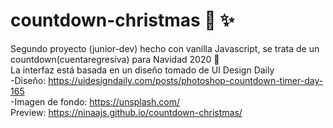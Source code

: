 # countdown-christmas :christmas_tree: :sparkles:
Segundo proyecto (junior-dev) hecho con vanilla Javascript, se trata de un countdown(cuentaregresiva) para Navidad 2020 :christmas_tree:	\
La interfaz está basada en un diseño tomado de UI Design Daily\
-Diseño: https://uidesigndaily.com/posts/photoshop-countdown-timer-day-165 \
-Imagen de fondo: https://unsplash.com/ \
Preview: https://ninaajs.github.io/countdown-christmas/
